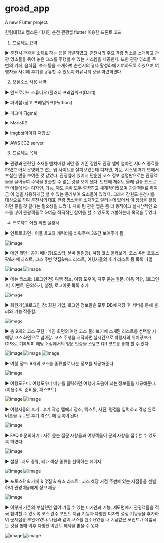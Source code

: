 # groad_app

A new Flutter project.

한림대학교 캡스톤 디자인 춘천 관광앱 flutter 이용한 프론트 코드

1. 프로젝트 요약

▶ 춘천시 관광을 소재로 하는 앱을 개발하였고, 춘천시의 주요 관광 명소를 소개하고 관광 명소들을 묶어 놓은 코스를 주행할 수 있는 시스템을 제공한다. 또한 관광 명소들 주변의 카페, 음식점, 숙소 등을 소개하여 춘천시의 경제 활성화에 기여하도록 하였으며 여행자들 사이에 후기를 공유할 수 있도록 커뮤니티 장을 마련하였다.

2. 오픈소스 사용 내역

▶ 안드로이드 스튜디오 (플러터 프레임워크(Dart))

▶ 파이참 (장고 프레임워크(Python))

▶ 피그마(Figma)

▶ MariaDB

▶ imgbb(이미지 저장소)

▶ AWS EC2 server

3. 프로젝트 목적

▶ 관광과 관련된 소재를 벤치마킹 하던 중 기존 강원도 관광 앱이 얼마전 서비스 종료를 하였고 아직 운영되고 있는 웹 사이트를 살펴보았는데 디자인, 기능, 시스템 체계 면에서 부실한 면을 보여준 것 같았다. 관광앱에 있어서 단순한 코스 정보 설명만으로는 관광객들을 끌어들여 수익을 창출할 수 없는 것을 보게 됐다. 반면에 제주도 올레 길을 코스로 짠 어플에서는 디자인, 기능, 제도 등이 모두 깔끔하고 체계적이었으며 관광객들로 하여금 이 앱을 사용하게끔 할 수 있는 동기부여 요소들이 있었다. 그래서 강원도 춘천시를 대상으로 하여 춘천시의 대표 관광 명소들을 소개하고 알리는데 있어서 이 장점을 활용하면 좋을 것 같다는 필요성을 느꼈다. 저희 팀 관광 앱은 좀 더 동적이고 실시간적인 요소를 넣어 관광객들로 하여금 적극적인 참여를 할 수 있도록 개발하는데 목적을 두었다.

4. 프로젝트 어플 화면 설명서

▶ 인트로 화면 : 어플 로고와 캐릭터를 띄워주며 3초간 보여주게 됨.

![image](https://user-images.githubusercontent.com/77048218/222997914-32de434f-4f9c-49a3-a2b0-ef3a697854db.png)

▶ 메인 화면 : 공지 배너창(포스터, 날씨 알림창), 여행 코스 둘러보기, 코스 주변 포토스팟&카페 리스트, 코스 주변 맛집&숙소 리스트, 여행자들의 후기 리스트 등 목록 나열

![image](https://user-images.githubusercontent.com/77048218/222997975-4d740060-5058-4d7f-b079-df08ace2c91e.png)
![image](https://user-images.githubusercontent.com/77048218/222998033-154b2538-9b45-4914-804c-7f1fccfac5e2.png)

▶ 메뉴 리스트: (로그인 전) 여행 정보, 여행 도우미, 자주 묻는 질문, 이용 약관, (로그인 후) 이벤트, 문의하기, 설정, 로그아웃 목록 추가 

![image](https://user-images.githubusercontent.com/77048218/222998084-197d35a2-0959-4ab6-8d83-1bacd90491e0.png)

▶ 회원가입&로그인 창: 회원 가입, 로그인 정보들은 모두 DB에 저장 후 서버를 통해 불러와 기능 작동함.

![image](https://user-images.githubusercontent.com/77048218/222998251-82b06441-1cdb-477d-abb5-af6c89c523ce.png)

▶ 총 9개의 코스 구현 : 메인 화면의 여행 코스 둘러보기에 소개된 리스트를 선택할 시 해당 코스 화면으로 넘어감. 코스 주행을 시작하면 실시간으로 여행자의 위치정보가 GPS로 기록되며 해당 거점에서의 방문 인증을 스탬프 QR 코드를 통해 할 수 있다. 

![image](https://user-images.githubusercontent.com/77048218/222998399-dee85429-3f98-4e12-a619-e80cf33846f6.png)
![image](https://user-images.githubusercontent.com/77048218/222998477-b75a263b-c60b-45fd-a57a-50103182d77f.png)
![image](https://user-images.githubusercontent.com/77048218/222998534-70964407-6eb5-4d99-a779-58f209aa4308.png)

▶ 여행 정보: 9개의 코스를 종류별로 나눈 정보를 제공해준다.

![image](https://user-images.githubusercontent.com/77048218/222998725-09c125ac-5874-4662-8402-df55ec85e40d.png)

▶ 여행도우미: 여행도우미 메뉴를 클릭하면 여행에 도움이 되는 정보들을 제공해준다. (이용수칙, 준비물, 패스포트)

![image](https://user-images.githubusercontent.com/77048218/222998912-feafd303-4d57-4b0e-bba0-5d50b902f376.png)
![image](https://user-images.githubusercontent.com/77048218/222998984-84536625-77a9-4873-8e5a-4eebb9cce0b8.png)

▶ 여행자들의 후기 : 후기 작성 탭에서 장소, 텍스트, 사진, 평점을 입력하고 작성 완료 버튼을 누르면 후기 리스트에 등록이 된다.

![image](https://user-images.githubusercontent.com/77048218/222999305-a2f7f816-c372-4db7-acbc-dcede9640e31.png)

▶ FAQ & 문의하기 : 자주 묻는 질문 사항들과 여행객들이 문의 사항을 접수할 수 있도록 하였다.

![image](https://user-images.githubusercontent.com/77048218/222999430-1b26ddcd-09bc-443f-8ca4-6edffe6ec1a3.png)

▶ 설정 : 지도 종류, 테마 색상 종류를 선택하는 페이지

![image](https://user-images.githubusercontent.com/77048218/222999479-335d424a-8f79-49f4-8f48-42d2d80e5d7d.png)
![image](https://user-images.githubusercontent.com/77048218/222999568-631aa214-8f1d-42ef-999c-102f6dbb7f33.png)

▶ 포토스팟 & 카페 & 맛집 & 숙소 리스트 : 코스 해당 거점 주변에 있는 지점들을 선별하여 관광객들에게 정보 제공

![image](https://user-images.githubusercontent.com/77048218/222999735-429a64ac-def4-4ad2-aeb5-225639081d8b.png)

▶ 이렇게 기존의 부실했던 앱이 가질 수 있는 디자인과 기능, 제도면에서 관광객들을 적극 참여할 수 있도록 코스 완주 포인트 지급 기능과 다양한 디자인 설정 기능들을 추가하여 문제점을 보완하였다. 다음과 같이 코스를 완주하였을 때 지급받은 포인트가 적립되는 것을 통해 이후 다양한 이벤트 혜택을 받을 수 있다.

![image](https://user-images.githubusercontent.com/77048218/223000069-0d92f9e0-2d3b-41ce-ad76-6d747b91bef8.png)
![image](https://user-images.githubusercontent.com/77048218/223000081-b8db239a-71fa-40b1-afc8-5bb6acb1394a.png)


